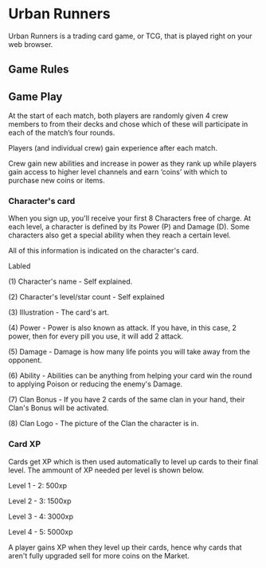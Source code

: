 # Urban Runners

Urban Runners is a trading card game, or TCG, that is played right on your web browser.

## Game Rules

## Game Play

At the start of each match, both players are randomly given 4 crew members to from their decks and chose which of these will participate in each of the match’s four rounds.

Players (and individual crew) gain experience after each match.

Crew gain new abilities and increase in power as they rank up while players gain access to higher level channels and earn ‘coins’ with which to purchase new coins or items.

### Character's card

When you sign up, you'll receive your first 8 Characters free of charge. At each level, a character is defined by its Power (P) and Damage (D). Some characters also get a special ability when they reach a certain level.

All of this information is indicated on the character's card.

Labled

(1) Character's name - Self explained.

(2) Character's level/star count - Self explained

(3) Illustration - The card's art.

(4) Power - Power is also known as attack. If you have, in this case, 2 power, then for every pill you use, it will add 2 attack.

(5) Damage - Damage is how many life points you will take away from the opponent.

(6) Ability - Abilities can be anything from helping your card win the round to applying Poison or reducing the enemy's Damage.

(7) Clan Bonus - If you have 2 cards of the same clan in your hand, their Clan's Bonus will be activated.

(8) Clan Logo - The picture of the Clan the character is in.

### Card XP

Cards get XP which is then used automatically to level up cards to their final level. The ammount of XP needed per level is shown below.

Level 1 - 2: 500xp

Level 2 - 3: 1500xp

Level 3 - 4: 3000xp

Level 4 - 5: 5000xp

A player gains XP when they level up their cards, hence why cards that aren't fully upgraded sell for more coins on the Market.
